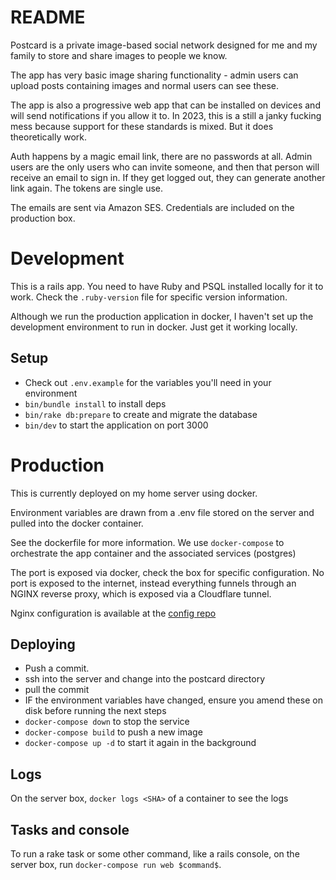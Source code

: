 # README
Postcard is a private image-based social network designed for me and my family to store and share images to people we know.

The app has very basic image sharing functionality - admin users can upload posts containing images and normal users can see these.

The app is also a progressive web app that can be installed on devices and will send notifications if you allow it to. In 2023, this is a still a janky fucking mess because support for these standards is mixed. But it does theoretically work.

Auth happens by a magic email link, there are no passwords at all. Admin users are the only users who can invite someone, and then that person will receive an email to sign in. If they get logged out, they can generate another link again. The tokens are single use.

The emails are sent via Amazon SES. Credentials are included on the production box.

# Development
This is a rails app. You need to have Ruby and PSQL installed locally for it to work. Check the `.ruby-version` file for specific version information.

Although we run the production application in docker, I haven't set up the development environment to run in docker. Just get it working locally.

## Setup
- Check out `.env.example` for the variables you'll need in your environment
- `bin/bundle install` to install deps
- `bin/rake db:prepare` to create and migrate the database
- `bin/dev` to start the application on port 3000

# Production
This is currently deployed on my home server using docker.

Environment variables are drawn from a .env file stored on the server and pulled into the docker container.

See the dockerfile for more information. We use `docker-compose` to orchestrate the app container and the associated services (postgres)

The port is exposed via docker, check the box for specific configuration. No port is exposed to the internet, instead everything funnels through an NGINX reverse proxy, which is exposed via a Cloudflare tunnel.

Nginx configuration is available at the [config repo](https://github.com/joshvince/vince-family-archive-config)

## Deploying
- Push a commit.
- ssh into the server and change into the postcard directory
- pull the commit
- IF the environment variables have changed, ensure you amend these on disk before running the next steps
- `docker-compose down` to stop the service
- `docker-compose build` to push a new image
- `docker-compose up -d` to start it again in the background

## Logs
On the server box, `docker logs <SHA>` of a container to see the logs

## Tasks and console
To run a rake task or some other command, like a rails console, on the server box, run `docker-compose run web $command$`.
